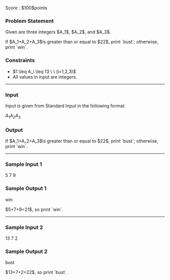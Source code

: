 
<div>

<span>

<span>

<p>
Score : $100$points
</p>

<div>

<section>

### **Problem Statement**

<p>
Given are three integers $A_1$, $A_2$, and $A_3$.
</p>

<p>
If $A_1+A_2+A_3$is greater than or equal to $22$, print `bust`; otherwise, print `win`.
</p>

</section>

</div>

<div>

<section>

### **Constraints**

<ul>

<li>
$1 \leq A_i \leq 13 \ \ (i=1,2,3)$
</li>

<li>
All values in input are integers.
</li>

</ul>

</section>

</div>

---

<div>

<div>

<section>

### **Input**

<p>
Input is given from Standard Input in the following format:
</p>

<div>

$A_1$$A_2$$A_3$
</div>

</section>

</div>

<div>

<section>

### **Output**

<p>
If $A_1+A_2+A_3$is greater than or equal to $22$, print `bust`; otherwise, print `win`.
</p>

</section>

</div>

</div>

---

<div>

<section>

### **Sample Input 1**

<div>

5 7 9

</div>

</section>

</div>

<div>

<section>

### **Sample Output 1**

<div>

win

</div>

<p>
$5+7+9=21$, so print `win`.
</p>

</section>

</div>

---

<div>

<section>

### **Sample Input 2**

<div>

13 7 2

</div>

</section>

</div>

<div>

<section>

### **Sample Output 2**

<div>

bust

</div>

<p>
$13+7+2=22$, so print `bust`.
</p>

</section>

</div>

</span>

</span>

</div>
